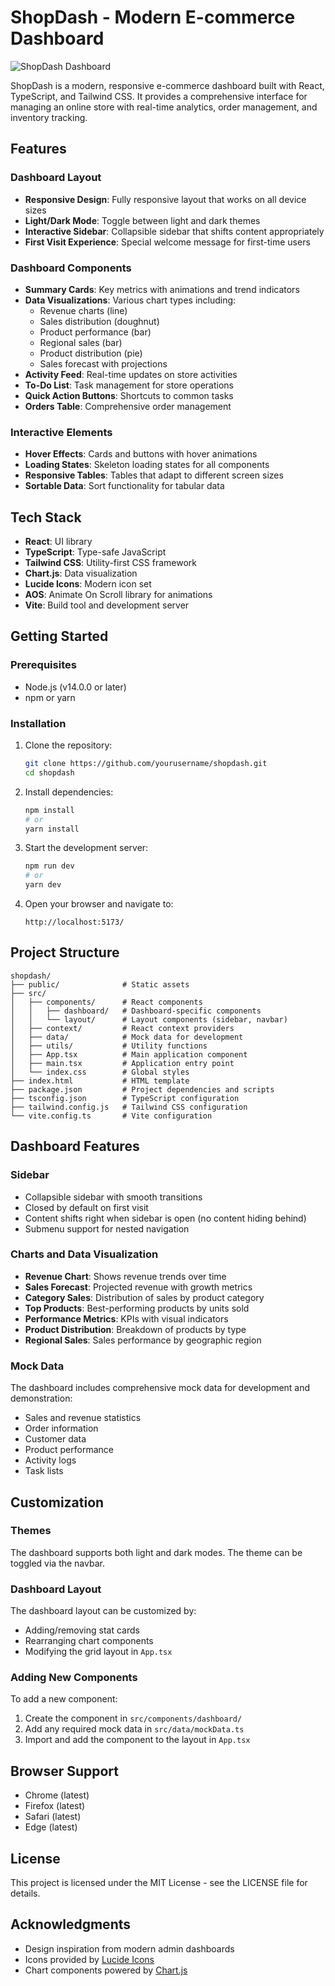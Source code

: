 # ShopDash - Modern E-commerce Dashboard

![ShopDash Dashboard](https://placehold.co/1200x630/8b5cf6/FFF?text=ShopDash+Dashboard)

ShopDash is a modern, responsive e-commerce dashboard built with React, TypeScript, and Tailwind CSS. It provides a comprehensive interface for managing an online store with real-time analytics, order management, and inventory tracking.

## Features

### Dashboard Layout
- **Responsive Design**: Fully responsive layout that works on all device sizes
- **Light/Dark Mode**: Toggle between light and dark themes
- **Interactive Sidebar**: Collapsible sidebar that shifts content appropriately
- **First Visit Experience**: Special welcome message for first-time users

### Dashboard Components
- **Summary Cards**: Key metrics with animations and trend indicators
- **Data Visualizations**: Various chart types including:
  - Revenue charts (line)
  - Sales distribution (doughnut)
  - Product performance (bar)
  - Regional sales (bar)
  - Product distribution (pie)
  - Sales forecast with projections
- **Activity Feed**: Real-time updates on store activities
- **To-Do List**: Task management for store operations
- **Quick Action Buttons**: Shortcuts to common tasks
- **Orders Table**: Comprehensive order management

### Interactive Elements
- **Hover Effects**: Cards and buttons with hover animations
- **Loading States**: Skeleton loading states for all components
- **Responsive Tables**: Tables that adapt to different screen sizes
- **Sortable Data**: Sort functionality for tabular data

## Tech Stack

- **React**: UI library
- **TypeScript**: Type-safe JavaScript
- **Tailwind CSS**: Utility-first CSS framework
- **Chart.js**: Data visualization
- **Lucide Icons**: Modern icon set
- **AOS**: Animate On Scroll library for animations
- **Vite**: Build tool and development server

## Getting Started

### Prerequisites

- Node.js (v14.0.0 or later)
- npm or yarn

### Installation

1. Clone the repository:
   ```bash
   git clone https://github.com/yourusername/shopdash.git
   cd shopdash
   ```

2. Install dependencies:
   ```bash
   npm install
   # or
   yarn install
   ```

3. Start the development server:
   ```bash
   npm run dev
   # or
   yarn dev
   ```

4. Open your browser and navigate to:
   ```
   http://localhost:5173/
   ```

## Project Structure

```
shopdash/
├── public/              # Static assets
├── src/
│   ├── components/      # React components
│   │   ├── dashboard/   # Dashboard-specific components
│   │   └── layout/      # Layout components (sidebar, navbar)
│   ├── context/         # React context providers
│   ├── data/            # Mock data for development
│   ├── utils/           # Utility functions
│   ├── App.tsx          # Main application component
│   ├── main.tsx         # Application entry point
│   └── index.css        # Global styles
├── index.html           # HTML template
├── package.json         # Project dependencies and scripts
├── tsconfig.json        # TypeScript configuration
├── tailwind.config.js   # Tailwind CSS configuration
└── vite.config.ts       # Vite configuration
```

## Dashboard Features

### Sidebar
- Collapsible sidebar with smooth transitions
- Closed by default on first visit
- Content shifts right when sidebar is open (no content hiding behind)
- Submenu support for nested navigation

### Charts and Data Visualization
- **Revenue Chart**: Shows revenue trends over time
- **Sales Forecast**: Projected revenue with growth metrics
- **Category Sales**: Distribution of sales by product category
- **Top Products**: Best-performing products by units sold
- **Performance Metrics**: KPIs with visual indicators
- **Product Distribution**: Breakdown of products by type
- **Regional Sales**: Sales performance by geographic region

### Mock Data
The dashboard includes comprehensive mock data for development and demonstration:
- Sales and revenue statistics
- Order information
- Customer data
- Product performance
- Activity logs
- Task lists

## Customization

### Themes
The dashboard supports both light and dark modes. The theme can be toggled via the navbar.

### Dashboard Layout
The dashboard layout can be customized by:
- Adding/removing stat cards
- Rearranging chart components
- Modifying the grid layout in `App.tsx`

### Adding New Components
To add a new component:
1. Create the component in `src/components/dashboard/`
2. Add any required mock data in `src/data/mockData.ts`
3. Import and add the component to the layout in `App.tsx`

## Browser Support

- Chrome (latest)
- Firefox (latest)
- Safari (latest)
- Edge (latest)

## License

This project is licensed under the MIT License - see the LICENSE file for details.

## Acknowledgments

- Design inspiration from modern admin dashboards
- Icons provided by [Lucide Icons](https://lucide.dev/)
- Chart components powered by [Chart.js](https://www.chartjs.org/)

